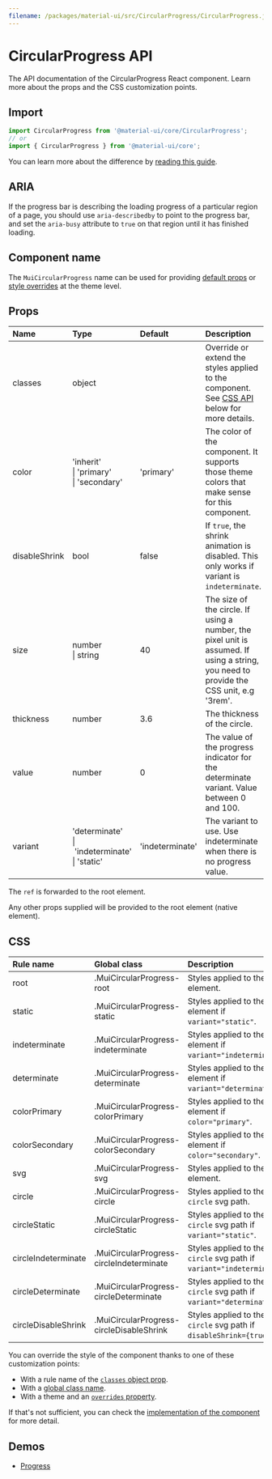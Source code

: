 ```yaml
---
filename: /packages/material-ui/src/CircularProgress/CircularProgress.js
---
```


<!--- This documentation is automatically generated, do not try to edit it. -->

# CircularProgress API

<p class="description">The API documentation of the CircularProgress React component. Learn more about the props and the CSS customization points.</p>

## Import

```js
import CircularProgress from '@material-ui/core/CircularProgress';
// or
import { CircularProgress } from '@material-ui/core';
```

You can learn more about the difference by [reading this guide](/guides/minimizing-bundle-size/).

## ARIA

If the progress bar is describing the loading progress of a particular region of a page,
you should use `aria-describedby` to point to the progress bar, and set the `aria-busy`
attribute to `true` on that region until it has finished loading.

## Component name

The `MuiCircularProgress` name can be used for providing [default props](/customization/globals/#default-props) or [style overrides](/customization/globals/#css) at the theme level.

## Props

| Name | Type | Default | Description |
|:-----|:-----|:--------|:------------|
| <span class="prop-name">classes</span> | <span class="prop-type">object</span> |  | Override or extend the styles applied to the component. See [CSS API](#css) below for more details. |
| <span class="prop-name">color</span> | <span class="prop-type">'inherit'<br>&#124;&nbsp;'primary'<br>&#124;&nbsp;'secondary'</span> | <span class="prop-default">'primary'</span> | The color of the component. It supports those theme colors that make sense for this component. |
| <span class="prop-name">disableShrink</span> | <span class="prop-type">bool</span> | <span class="prop-default">false</span> | If `true`, the shrink animation is disabled. This only works if variant is `indeterminate`. |
| <span class="prop-name">size</span> | <span class="prop-type">number<br>&#124;&nbsp;string</span> | <span class="prop-default">40</span> | The size of the circle. If using a number, the pixel unit is assumed. If using a string, you need to provide the CSS unit, e.g '3rem'. |
| <span class="prop-name">thickness</span> | <span class="prop-type">number</span> | <span class="prop-default">3.6</span> | The thickness of the circle. |
| <span class="prop-name">value</span> | <span class="prop-type">number</span> | <span class="prop-default">0</span> | The value of the progress indicator for the determinate variant. Value between 0 and 100. |
| <span class="prop-name">variant</span> | <span class="prop-type">'determinate'<br>&#124;&nbsp;'indeterminate'<br>&#124;&nbsp;'static'</span> | <span class="prop-default">'indeterminate'</span> | The variant to use. Use indeterminate when there is no progress value. |

The `ref` is forwarded to the root element.

Any other props supplied will be provided to the root element (native element).

## CSS

| Rule name | Global class | Description |
|:-----|:-------------|:------------|
| <span class="prop-name">root</span> | <span class="prop-name">.MuiCircularProgress-root</span> | Styles applied to the root element.
| <span class="prop-name">static</span> | <span class="prop-name">.MuiCircularProgress-static</span> | Styles applied to the root element if `variant="static"`.
| <span class="prop-name">indeterminate</span> | <span class="prop-name">.MuiCircularProgress-indeterminate</span> | Styles applied to the root element if `variant="indeterminate"`.
| <span class="prop-name">determinate</span> | <span class="prop-name">.MuiCircularProgress-determinate</span> | Styles applied to the root element if `variant="determinate"`.
| <span class="prop-name">colorPrimary</span> | <span class="prop-name">.MuiCircularProgress-colorPrimary</span> | Styles applied to the root element if `color="primary"`.
| <span class="prop-name">colorSecondary</span> | <span class="prop-name">.MuiCircularProgress-colorSecondary</span> | Styles applied to the root element if `color="secondary"`.
| <span class="prop-name">svg</span> | <span class="prop-name">.MuiCircularProgress-svg</span> | Styles applied to the `svg` element.
| <span class="prop-name">circle</span> | <span class="prop-name">.MuiCircularProgress-circle</span> | Styles applied to the `circle` svg path.
| <span class="prop-name">circleStatic</span> | <span class="prop-name">.MuiCircularProgress-circleStatic</span> | Styles applied to the `circle` svg path if `variant="static"`.
| <span class="prop-name">circleIndeterminate</span> | <span class="prop-name">.MuiCircularProgress-circleIndeterminate</span> | Styles applied to the `circle` svg path if `variant="indeterminate"`.
| <span class="prop-name">circleDeterminate</span> | <span class="prop-name">.MuiCircularProgress-circleDeterminate</span> | Styles applied to the `circle` svg path if `variant="determinate"`.
| <span class="prop-name">circleDisableShrink</span> | <span class="prop-name">.MuiCircularProgress-circleDisableShrink</span> | Styles applied to the `circle` svg path if `disableShrink={true}`.

You can override the style of the component thanks to one of these customization points:

- With a rule name of the [`classes` object prop](/customization/components/#overriding-styles-with-classes).
- With a [global class name](/customization/components/#overriding-styles-with-global-class-names).
- With a theme and an [`overrides` property](/customization/globals/#css).

If that's not sufficient, you can check the [implementation of the component](https://github.com/mui-org/material-ui/blob/master/packages/material-ui/src/CircularProgress/CircularProgress.js) for more detail.

## Demos

- [Progress](/components/progress/)

